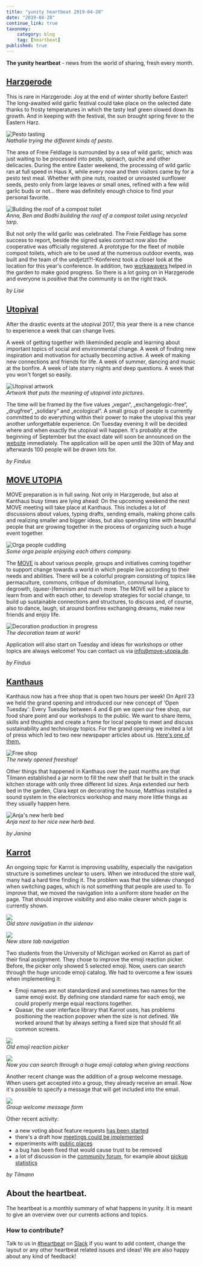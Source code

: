 ```yaml
---
title: "yunity heartbeat 2019-04-28"
date: "2019-04-28"
continue_link: true
taxonomy:
    category: blog
    tag: [heartbeat]
published: true
---
```


**The yunity heartbeat** - news from the world of sharing, fresh every month.

## [Harzgerode](http://freiefeldlage.de/)

This is rare in Harzgerode: Joy at the end of winter shortly before Easter! The long-awaited wild garlic festival could take place on the selected date thanks to frosty temperatures in which the tasty leaf green slowed down its growth. And in keeping with the festival, the sun brought spring fever to the Eastern Harz.

![Pesto tasting](pestoTasting.jpg)<br>
_Nathalie trying the different kinds of pesto._

The area of Freie Feldlage is surrounded by a sea of wild garlic, which was just waiting to be processed into pesto, spinach, quiche and other delicacies. During the entire Easter weekend, the processing of wild garlic ran at full speed in Haus X, while every now and then visitors came by for a pesto test meal. Whether with pine nuts, roasted or unroasted sunflower seeds, pesto only from large leaves or small ones, refined with a few wild garlic buds or not... there was definitely enough choice to find your personal favorite.

![Building the roof of a compost toilet](toiletTarp.jpg)<br>
_Anna, Ben and Bodhi building the roof of a compost toilet using recycled tarp._

But not only the wild garlic was celebrated. The Freie Feldlage has some success to report, beside the signed sales contract now also the cooperative was officially registered. A prototype for the fleet of mobile compost toilets, which are to be used at the numerous outdoor events, was built and the team of the undjetzt?!-Konferenz took a closer look at the location for this year's conference. In addition, two [workawayers](https://www.workaway.info/831333237576-en.html) helped in the garden to make good progress. So there is a lot going on in Harzgerode and everyone is positive that the community is on the right track.

_by Lise_

## [Utopival](utopival.de)

After the drastic events at the utopival 2017, this year there is a new chance to experience a week that can change lives.

A week of getting together with likeminded people and learning about important topics of social and environmental change. A week of finding new inspiration and motivation for actually becoming active. A week of making new connections and friends for life. A week of summer, dancing and music at the bonfire. A week of late starry nights and deep questions. A week that you won't forget so easily.

![Utopival artwork](utopivalHeader.jpg)<br>
_Artwork that puts the meaning of utopival into pictures._

The time will be framed by the five values „vegan“, „exchangelogic-free“, „drugfree“, „solidary“ and „ecological“.
A small group of people is currently committed to do everything within their power to make the utopival this year another unforgettable experience. On Tuesday evening it will be decided where and when exactly the utopival will happen. It's probably at the beginning of September but the exact date will soon be announced on the [website](utopival.de) immediately. The application will be open until the 30th of May and afterwards 100 people will be drawn lots for.

_by Findus_

## [MOVE UTOPIA](https://move-utopia.de/)

MOVE preparation is in full swing. Not only in Harzgerode, but also at Kanthaus busy times are lying ahead: On the upcoming weekend the next MOVE meeting will take place at Kanthaus. This includes a lot of discussions about values, typing drafts, sending emails, making phone calls and realizing smaller and bigger ideas, but also spending time with beautiful people that are growing together in the process of organizing such a huge event together.

![Orga people cuddling](moveCuddle.jpg)<br>
_Some orga people enjoying each others company._

The [MOVE](move-utopia.de) is about various people, groups and initiatives coming together to support change towards a world in which people live according to their needs and abilities. There will be a colorful program consisting of topics like permaculture, commons, critique of domination, communal living, degrowth, (queer-)feminism and much more. The MOVE will be a place to learn from and with each other, to develop strategies for social change, to build up sustainable connections and structures, to discuss and, of course, also to dance, laugh, sit around bonfires exchanging dreams, make new friends and enjoy life.

![Decoration production in progress](moveDeko.jpg)<br>
_The decoration team at work!_

Application will also start on Tuesday and ideas for workshops or other topics are always welcome! You can contact us via info@move-utopia.de.

_by Findus_

## [Kanthaus](https://kanthaus.online)

Kanthaus now has a free shop that is open two hours per week! On April 23 we held the grand opening and introduced our new concept of 'Open Tuesday': Every Tuesday between 4 and 6 pm we open our free shop, our food share point and our workshops to the public. We want to share items, skills and thoughts and create a frame for local people to meet and discuss sustainability and technology topics. For the grand opening we invited a lot of press which led to two new newspaper articles about us. [Here's one of them.](https://kanthaus.online/de/about/press/2019-04-24_wln-freeshop)

![Free shop](freeshop.jpg)<br>
_The newly opened freeshop!_

Other things that happened in Kanthaus over the past months are that Tilmann established a jar norm to fill the new shelf that he built in the snack kitchen storage with only three different lid sizes. Anja extended our herb bed in the garden, Clara kept on decorating the house, Matthias installed a sound system in the electronics workshop and many more little things as they usually happen here.

![Anja's new herb bed](anjaHerbs.jpg)<br>
_Anja next to her nice new herb bed._

_by Janina_

## [Karrot](https://karrot.world)

An ongoing topic for Karrot is improving usability, especially the navigation structure is sometimes unclear to users. When we introduced the store wall, many had a hard time finding it. The problem was that the sidenav changed when switching pages, which is not something that people are used to.
To improve that, we moved the navigation into a uniform store header _on_ the page. That should improve visibility and also make clearer which page is currently shown.

![](karrot-store-navigation.png)<br>
_Old store navigation in the sidenav_

![](https://user-images.githubusercontent.com/4410802/56653712-8ab4ba80-668e-11e9-8249-f2ab8ff1a41c.png)<br>
_New store tab navigation_

Two students from the University of Michigan worked on Karrot as part of their final assignment. They chose to improve the emoji reaction picker. Before, the picker only showed 5 selected emoji. Now, users can search through the huge unicode emoji catalog.
We had to overcome a few issues when implementing it:
- Emoji names are not standardized and sometimes two names for the same emoji exist. By defining one standard name for each emoji, we could properly merge equal reactions together.
- Quasar, the user interface library that Karrot uses, has problems positioning the reaction popover when the size is not defined. We worked around that by always setting a fixed size that should fit all common screens.

![](https://user-images.githubusercontent.com/4410802/43389579-5898289a-93ec-11e8-8acd-fdcfb4e935b8.png)<br>
_Old emoji reaction picker_

![](karrot-reactions.png?resize=300)<br>
_Now you can search through a huge emoji catalog when giving reactions_

Another recent change was the addition of a group welcome message. When users get accepted into a group, they already receive an email. Now it's possible to specify a message that will get included into the email.

![](https://user-images.githubusercontent.com/1835675/55658864-861f8380-57ff-11e9-8e84-0326defca298.png)<br>
_Group welcome message form_

Other recent activity:
- a new voting about feature requests [has been started](https://community.foodsaving.world/t/collecting-and-voting-on-feature-requests-summer-2019/268)
- there's a draft how [meetings could be implemented](https://github.com/yunity/karrot-frontend/pull/1450)
- experiments with [public places](https://github.com/yunity/karrot-frontend/pull/1449)
- a bug has been fixed that would cause trust to be removed
- a lot of discussion in the [community forum](https://community.foodsaving.world), for example about [pickup statistics](https://community.foodsaving.world/t/statistics-about-the-amount-of-saved-food/85/12)

_by Tilmann_

## About the heartbeat.
The heartbeat is a monthly summary of what happens in yunity. It is meant to give an overview over our currents actions and topics.

### How to contribute?
Talk to us in [#heartbeat](https://yunity.slack.com/messages/heartbeat/) on [Slack](https://slackin.yunity.org) if you want to add content, change the layout or any other heartbeat related issues and ideas! We are also happy about any kind of feedback!
